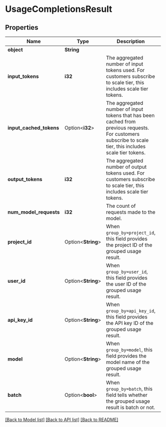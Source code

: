 # UsageCompletionsResult

## Properties

Name | Type | Description | Notes
------------ | ------------- | ------------- | -------------
**object** | **String** |  | 
**input_tokens** | **i32** | The aggregated number of input tokens used. For customers subscribe to scale tier, this includes scale tier tokens. | 
**input_cached_tokens** | Option<**i32**> | The aggregated number of input tokens that has been cached from previous requests. For customers subscribe to scale tier, this includes scale tier tokens. | [optional]
**output_tokens** | **i32** | The aggregated number of output tokens used. For customers subscribe to scale tier, this includes scale tier tokens. | 
**num_model_requests** | **i32** | The count of requests made to the model. | 
**project_id** | Option<**String**> | When `group_by=project_id`, this field provides the project ID of the grouped usage result. | [optional]
**user_id** | Option<**String**> | When `group_by=user_id`, this field provides the user ID of the grouped usage result. | [optional]
**api_key_id** | Option<**String**> | When `group_by=api_key_id`, this field provides the API key ID of the grouped usage result. | [optional]
**model** | Option<**String**> | When `group_by=model`, this field provides the model name of the grouped usage result. | [optional]
**batch** | Option<**bool**> | When `group_by=batch`, this field tells whether the grouped usage result is batch or not. | [optional]

[[Back to Model list]](../README.md#documentation-for-models) [[Back to API list]](../README.md#documentation-for-api-endpoints) [[Back to README]](../README.md)


